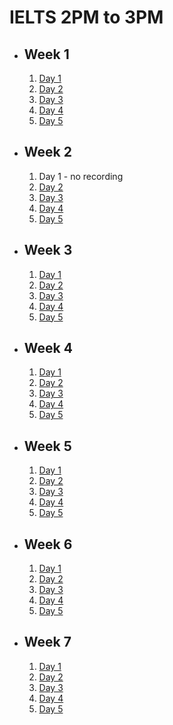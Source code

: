 # IELTS 2PM to 3PM

- ## Week 1

   1. [Day 1](https://www.facebook.com/iCodeguru/videos/1651198275627772)
   2. [Day 2](https://www.facebook.com/iCodeguru/videos/401110145959414)
   3. [Day 3](https://www.facebook.com/iCodeguru/videos/3814411382132111)
   4. [Day 4](https://www.facebook.com/iCodeguru/videos/395413756443342)
   5. [Day 5](https://www.facebook.com/iCodeguru/videos/761906358984767)

- ## Week 2

   1. Day 1 - no recording
   2. [Day 2](https://www.facebook.com/iCodeguru/videos/431798792671588)
   3. [Day 3](https://www.facebook.com/iCodeguru/videos/1640755956754310)
   4. [Day 4](https://www.facebook.com/iCodeguru/videos/372487272422568)
   5. [Day 5](https://www.facebook.com/iCodeguru/videos/425718096614339)

- ## Week 3

   1. [Day 1](https://www.facebook.com/iCodeguru/videos/1159180281744350)
   2. [Day 2](https://www.facebook.com/iCodeguru/videos/785207356994667)
   3. [Day 3](https://www.facebook.com/iCodeguru/videos/1984708511930612)
   4. [Day 4](https://www.facebook.com/iCodeguru/videos/7715191528545519)
   5. [Day 5](https://www.facebook.com/iCodeguru/videos/389974003878183)

- ## Week 4

   1. [Day 1](https://www.facebook.com/iCodeguru/videos/488130370443487)
   2. [Day 2](https://www.facebook.com/iCodeguru/videos/458350209873999)
   3. [Day 3](https://www.facebook.com/iCodeguru/videos/1598903470952270)
   4. [Day 4](https://www.facebook.com/iCodeguru/videos/304627105844010)
   5. [Day 5](https://www.facebook.com/iCodeguru/videos/1171314460895254)

- ## Week 5

   1. [Day 1](https://www.facebook.com/iCodeguru/videos/982996029884089)
   2. [Day 2](https://www.facebook.com/iCodeguru/videos/408363495284664)
   3. [Day 3](https://www.facebook.com/iCodeguru/videos/1109810280301797)
   4. [Day 4](https://www.facebook.com/iCodeguru/videos/1149734092888435)
   5. [Day 5](https://www.facebook.com/iCodeguru/videos/455457100206328)

- ## Week 6

   1. [Day 1](https://www.facebook.com/iCodeguru/videos/7469765946424616)
   2. [Day 2](https://www.facebook.com/iCodeguru/videos/1345639716828095)
   3. [Day 3](https://www.facebook.com/iCodeguru/videos/416221708023419)
   4. [Day 4](https://www.facebook.com/iCodeguru/videos/843793657560501)
   5. [Day 5](https://www.facebook.com/iCodeguru/videos/933156645257021)

- ## Week 7

   1. [Day 1](https://www.facebook.com/iCodeguru/videos/742005011149421)
   2. [Day 2](https://www.facebook.com/iCodeguru/videos/1073296070404418)
   3. [Day 3](https://www.facebook.com/iCodeguru/videos/819934506665854)
   4. [Day 4](https://www.facebook.com/iCodeguru/videos/2377231025809155)
   5. [Day 5]()

<!-- - ## Week 

   1. [Day 1]()
   2. [Day 2]()
   3. [Day 3]()
   4. [Day 4]()
   5. [Day 5]() -->
